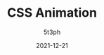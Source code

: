 ---
author: 5t3ph
date: 2021-12-21
draft: true
tags:
  - css
  - animations
target_url: https://12daysofweb.dev/2021/css-animation/
title: CSS Animation
---